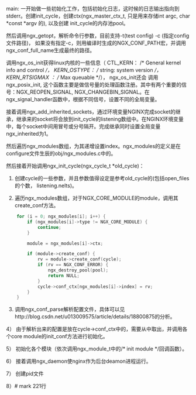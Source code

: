 <!--
author: checkking
date: 2017-02-26
title: nginx启动流程分析
tags: nginx
category: nginx
status: publish
summary: 通过源码分析一下ngin的启动流程
-->
main:
  一开始做一些初始化工作，包括初始化日志，这时候的日志输出指向到stderr。创建init_cycle，创建ctx(ngx_master_ctx_t, 只是用来存储int argc, char *const *argv 的), 以及创建
init_cycle的内存池pool。

然后调用ngx_getopt，解析命令行参数，目前支持-t(test config) -c (指定config文件路径)， 如果没有指定-c，则用编译时生成的NGX_CONF_PATH宏，并调用ngx_conf_full_name生成最终的路径。

调用ngx_os_init获得linux内核的一些信息（ CTL_KERN： /* General kernel info and control */， KERN_OSTYPE： /* string: system version */， KERN_RTSIGMAX ： /* Max queuable */）， ngx_os_init还会
调用ngx_posix_init, 这个函数主要是做信号量的处理函数注册。其中有两个重要的信号：NGX_REOPEN_SIGNAL, NGX_CHANGEBIN_SIGNAL。在ngx_signal_handler函数中，根据不同信号，设置不同的全局变量。

接着调用ngx_add_inherited_sockets，通过环境变量NGINX完成socket的继承，继承来的socket将会放到init_cycle的listening数组中。在NGINX环境变量中，每个socket中间用冒号或分号隔开。完成继承同时设置全局变量ngx_inherited为1。

然后遍历ngx_modules数组，为其递增设置index。ngx_modules的定义是在configure文件生辰的obj/ngx_modules.c中的。

然后接着开始调用ngx_init_cycle(ngx_cycle_t *old_cycle)：

1) 创建cycle的一些参数，并且参数值得设定是参考old_cycle的(包括open_files的个数， listening.nelts)。

2) 遍历ngx_modules数组，对于NGX_CORE_MODULE的module，调用其     create_conf方法。

```c
    for (i = 0; ngx_modules[i]; i++) {
        if (ngx_modules[i]->type != NGX_CORE_MODULE) {
            continue;
        }

        module = ngx_modules[i]->ctx;

        if (module->create_conf) {
            rv = module->create_conf(cycle);
            if (rv == NGX_CONF_ERROR) {
                ngx_destroy_pool(pool);
                return NULL;
            }
            cycle->conf_ctx[ngx_modules[i]->index] = rv;
        }
    }
```
3) 调用ngx_conf_parse解析配置文件，具体可以见http://blog.csdn.net/u013009575/article/details/18800875的分析。

4） 由于解析出来的配置是放在cycle->conf_ctx中的，需要从中取出，并调用各个core module的init_conf方法进行初始化。

5） 初始化各个模块（依次调用ngx_module_t中的/* init module */回调函数）。

6） 接着调用ngx_daemon使nginx作为后台deamon进程运行。

 7） 创建pid文件

8）# mark 221行



